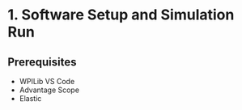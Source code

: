 # 1. Software Setup and Simulation Run

## Prerequisites

- WPILib VS Code
- Advantage Scope
- Elastic
